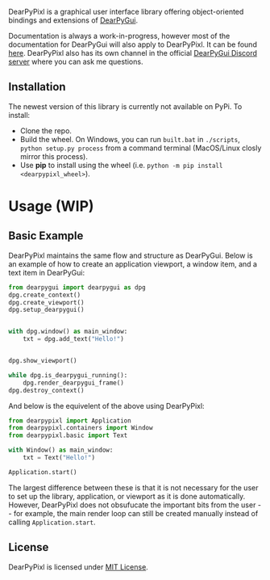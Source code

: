 DearPyPixl is a graphical user interface library offering object-oriented bindings and extensions of [DearPyGui](https://github.com/hoffstadt/DearPyGui).

Documentation is always a work-in-progress, however most of the documentation for DearPyGui will also apply to DearPyPixl. It can be found [here](https://dearpygui.readthedocs.io/en/latest/index.html). DearPyPixl also has its own channel in the official [DearPyGui Discord server](https://discord.gg/tyE7Gu4) where you can ask me questions.


## Installation
The newest version of this library is currently not available on PyPi. To install:
* Clone the repo.
* Build the wheel. On Windows, you can run `built.bat` in `./scripts`, `python setup.py process` from a command terminal (MacOS/Linux closly mirror this process).
* Use **pip** to install using the wheel (i.e. `python -m pip install <dearpypixl_wheel>`).


# Usage (WIP)
## Basic Example
DearPyPixl maintains the same flow and structure as DearPyGui. Below is an example of how to create an application viewport, a window item, and a text item in DearPyGui:

```python
from dearpygui import dearpygui as dpg
dpg.create_context()
dpg.create_viewport()
dpg.setup_dearpygui()


with dpg.window() as main_window:
    txt = dpg.add_text("Hello!")


dpg.show_viewport()

while dpg.is_dearpygui_running():
    dpg.render_dearpygui_frame()
dpg.destroy_context()
```

And below is the equivelent of the above using DearPyPixl:

```python
from dearpypixl import Application
from dearpypixl.containers import Window
from dearpypixl.basic import Text

with Window() as main_window:
    txt = Text("Hello!")

Application.start()
```

The largest difference between these is that it is not necessary for the user to set up the library, application, or viewport as it is done automatically. However, DearPyPixl does not obsufucate the important bits from the user -- for example, the main render loop can still be created manually instead of calling `Application.start`.

## License
DearPyPixl is licensed under [MIT License](https://github.com/Atlamillias/DPG-Widgets/blob/main/LICENSE).
